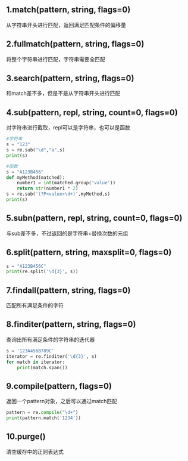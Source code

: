 ## 1.match(pattern, string, flags=0)

从字符串开头进行匹配，返回满足匹配条件的偏移量



## 2.fullmatch(pattern, string, flags=0)

将整个字符串进行匹配，字符串需要全匹配



## 3.search(pattern, string, flags=0)

和match差不多，但是不是从字符串开头进行匹配



## 4.sub(pattern, repl, string, count=0, flags=0)

对字符串进行截取，repl可以是字符串，也可以是函数

```python
#字符串
s = "123"
s = re.sub("\d","a",s)
print(s)

#函数
s = "A123B456"
def myMethod(matched):
	number1 = int(matched.group('value'))
	return str(number1 * 2)
s = re.sub('(?P<value>\d+)',myMethod,s)
print(s)
```



## 5.subn(pattern, repl, string, count=0, flags=0)

与sub差不多，不过返回的是字符串+替换次数的元组



## 6.split(pattern, string, maxsplit=0, flags=0)

```python
s = "A123B456C"
print(re.split('\d{3}', s))
```



## 7.findall(pattern, string, flags=0)

匹配所有满足条件的字符



## 8.finditer(pattern, string, flags=0)

查询出所有满足条件的字符串的迭代器

```python
s = '123A456B789C'
iterator = re.finditer('\d{3}', s)
for match in iterator:
    print(match.span())
```



## 9.compile(pattern, flags=0)

返回一个pattern对象，之后可以通过match匹配

```python
pattern = re.compile("\d+")
print(pattern.match('1234'))
```



## 10.purge()

清空缓存中的正则表达式

